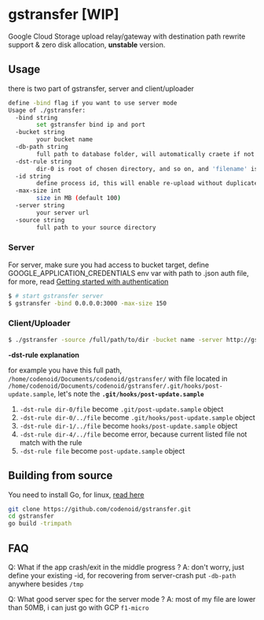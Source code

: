 # gstransfer [WIP]

Google Cloud Storage upload relay/gateway with destination path rewrite support & zero disk allocation, **unstable** version.

## Usage

there is two part of gstransfer, server and client/uploader

```bash
define -bind flag if you want to use server mode
Usage of ./gstransfer:
  -bind string
    	set gstransfer bind ip and port
  -bucket string
    	your bucket name
  -db-path string
    	full path to database folder, will automatically craete if not exist (default "/tmp/gstransfer")
  -dst-rule string
    	dir-0 is root of chosen directory, and so on, and 'filename' is your file original filename, you can add custom prefix (default "dir-0/.../filename")
  -id string
    	define process id, this will enable re-upload without duplicate file on app crash
  -max-size int
    	size in MB (default 100)
  -server string
    	your server url
  -source string
    	full path to your source directory
```

### Server

For server, make sure you had access to bucket target, define GOOGLE_APPLICATION_CREDENTIALS env var with path to .json auth file, for more, read [Getting started with authentication](https://cloud.google.com/docs/authentication/getting-started)

```bash
$ # start gstransfer server
$ gstransfer -bind 0.0.0.0:3000 -max-size 150
```

### Client/Uploader

```bash
$ ./gstransfer -source /full/path/to/dir -bucket name -server http://gstorage-server:8003 -id test-1 -dst-rule dir-0/../file
```

**-dst-rule explanation**

for example you have this full path, `/home/codenoid/Documents/codenoid/gstransfer/` with file located in `/home/codenoid/Documents/codenoid/gstransfer/.git/hooks/post-update.sample`, let's note the **`.git/hooks/post-update.sample`**

1. `-dst-rule dir-0/file` become `.git/post-update.sample` object
2. `-dst-rule dir-0/../file` become `.git/hooks/post-update.sample` object
3. `-dst-rule dir-1/../file` become `hooks/post-update.sample` object
4. `-dst-rule dir-4/../file` become error, because current listed file not match with the rule
5. `-dst-rule file` become `post-update.sample` object

## Building from source

You need to install Go, for linux, [read here](https://codenoid.github.io/posts/cara-install-golang-di-linux/)

```bash
git clone https://github.com/codenoid/gstransfer.git
cd gstransfer
go build -trimpath
```

## FAQ

Q: What if the app crash/exit in the middle progress ?
A: don't worry, just define your existing -id, for recovering from server-crash put `-db-path` anywhere besides `/tmp`

Q: What good server spec for the server mode ?
A: most of my file are lower than 50MB, i can just go with GCP `f1-micro`
